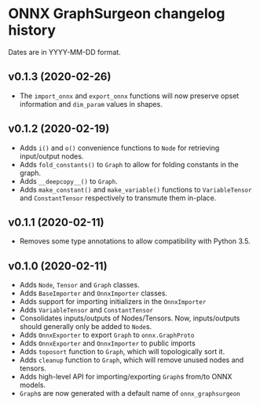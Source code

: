 # ONNX GraphSurgeon changelog history

Dates are in YYYY-MM-DD format.

## v0.1.3 (2020-02-26)
- The `import_onnx` and `export_onnx` functions will now preserve opset information and `dim_param` values in shapes.

## v0.1.2 (2020-02-19)
- Adds `i()` and `o()` convenience functions to `Node` for retrieving input/output nodes.
- Adds `fold_constants()` to `Graph` to allow for folding constants in the graph.
- Adds `__deepcopy__()` to `Graph`.
- Adds `make_constant()` and `make_variable()` functions to `VariableTensor` and `ConstantTensor` respectively to transmute them in-place.

## v0.1.1 (2020-02-11)
- Removes some type annotations to allow compatibility with Python 3.5.

## v0.1.0 (2020-02-11)
- Adds `Node`, `Tensor` and `Graph` classes.
- Adds `BaseImporter` and `OnnxImporter` classes.
- Adds support for importing initializers in the `OnnxImporter`
- Adds `VariableTensor` and `ConstantTensor`
- Consolidates inputs/outputs of Nodes/Tensors. Now, inputs/outputs should generally only be added to `Node`s.
- Adds `OnnxExporter` to export `Graph` to `onnx.GraphProto`
- Adds `OnnxExporter` and `OnnxImporter` to public imports
- Adds `toposort` function to `Graph`, which will topologically sort it.
- Adds `cleanup` function to `Graph`, which will remove unused nodes and tensors.
- Adds high-level API for importing/exporting `Graph`s from/to ONNX models.
- `Graph`s are now generated with a default name of `onnx_graphsurgeon`
